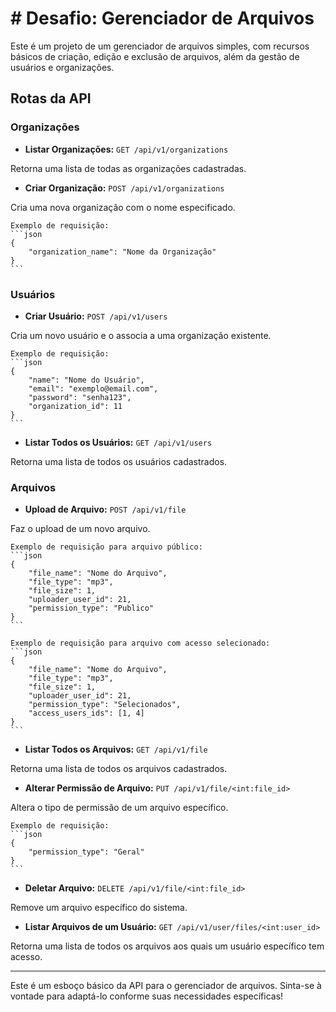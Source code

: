 # # Desafio: Gerenciador de Arquivos

Este é um projeto de um gerenciador de arquivos simples, com recursos básicos de criação, edição e exclusão de arquivos, além da gestão de usuários e organizações.

## Rotas da API

### Organizações

- **Listar Organizações:** `GET /api/v1/organizations`

Retorna uma lista de todas as organizações cadastradas.

- **Criar Organização:** `POST /api/v1/organizations`

Cria uma nova organização com o nome especificado.

    Exemplo de requisição:
    ```json
    {
        "organization_name": "Nome da Organização"
    }
    ```

### Usuários

- **Criar Usuário:** `POST /api/v1/users`

Cria um novo usuário e o associa a uma organização existente.

    Exemplo de requisição:
    ```json
    {
        "name": "Nome do Usuário",
        "email": "exemplo@email.com",
        "password": "senha123",
        "organization_id": 11
    }
    ```

- **Listar Todos os Usuários:** `GET /api/v1/users`

Retorna uma lista de todos os usuários cadastrados.

### Arquivos

- **Upload de Arquivo:** `POST /api/v1/file`

Faz o upload de um novo arquivo. 

    Exemplo de requisição para arquivo público:
    ```json
    {
        "file_name": "Nome do Arquivo",
        "file_type": "mp3",
        "file_size": 1,
        "uploader_user_id": 21,
        "permission_type": "Publico"
    }
    ```

    Exemplo de requisição para arquivo com acesso selecionado:
    ```json
    {
        "file_name": "Nome do Arquivo",
        "file_type": "mp3",
        "file_size": 1,
        "uploader_user_id": 21,
        "permission_type": "Selecionados",
        "access_users_ids": [1, 4]
    }
    ```

- **Listar Todos os Arquivos:** `GET /api/v1/file`

Retorna uma lista de todos os arquivos cadastrados.

- **Alterar Permissão de Arquivo:** `PUT /api/v1/file/<int:file_id>`

Altera o tipo de permissão de um arquivo específico.

    Exemplo de requisição:
    ```json
    {
        "permission_type": "Geral"
    }
    ```

- **Deletar Arquivo:** `DELETE /api/v1/file/<int:file_id>`

Remove um arquivo específico do sistema.

- **Listar Arquivos de um Usuário:** `GET /api/v1/user/files/<int:user_id>`

Retorna uma lista de todos os arquivos aos quais um usuário específico tem acesso.

---

Este é um esboço básico da API para o gerenciador de arquivos. Sinta-se à vontade para adaptá-lo conforme suas necessidades específicas!
